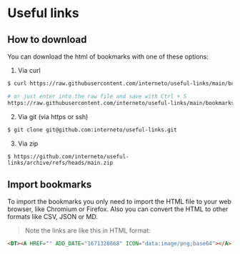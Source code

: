 # Useful links

## How to download
You can download the html of bookmarks with one of these options:

1. Via curl
```sh
$ curl https://raw.githubusercontent.com/interneto/useful-links/main/bookmarks.html --output bookmarks.html

# or just enter into the raw file and save with Ctrl + S
https://raw.githubusercontent.com/interneto/useful-links/main/bookmarks.html
```

2. Via git (via https or ssh)
```sh
$ git clone git@github.com:interneto/useful-links.git
```

3. Via zip
```
$ https://github.com/interneto/useful-links/archive/refs/heads/main.zip
```

## Import bookmarks
To import the bookmarks you only need to import the HTML file to your web browser, like Chromium or Firefox. Also you can convert the HTML to other formats like CSV, JSON or MD.

> Note the links are like this in HTML format:
```html
<DT><A HREF="" ADD_DATE="1671328668" ICON="data:image/png;base64"></A>
```